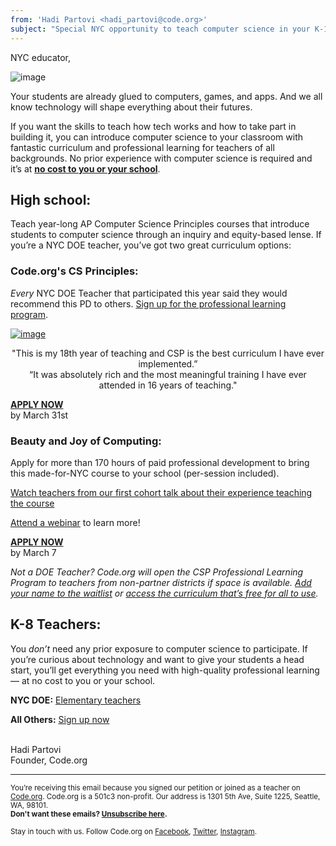 ```yaml
---
from: 'Hadi Partovi <hadi_partovi@code.org>'
subject: "Special NYC opportunity to teach computer science in your K-12 classroom"
---
```


NYC educator,

![image](https://code.org/images/email/fit-450/obama-quote.png)

Your students are already glued to computers, games, and apps. And we all know technology will shape everything about their futures.

If you want the skills to teach how tech works and how to take part in building it, you can introduce computer science to your classroom with fantastic curriculum and professional learning for teachers of all backgrounds. No prior experience with computer science is required and it’s at <b><u>no cost to you or your school</u></b>. 

## High school:

Teach year-long AP Computer Science Principles courses that introduce students to computer science through an inquiry and equity-based lense. If you’re a NYC DOE teacher, you’ve got two great curriculum options:

### Code.org's CS Principles:<br />
*Every* NYC DOE Teacher that participated this year said they would recommend this PD to others. [Sign up for the professional learning program](https://code.org/educate/professional-learning/cs-principles).

[![image](https://code.org/images/email/fit-300/csp-video.jpg)](https://code.org/educate/professional-learning/cs-principles)

<center>"This is my 18th year of teaching and CSP is the best curriculum I have ever implemented.”</center>

<center>“It was absolutely rich and the most meaningful training I have ever attended in 16 years of teaching."</center>

**[APPLY NOW](https://code.org/educate/professional-learning/cs-principles-apply)**<br />
by March 31st

### Beauty and Joy of Computing:<br />
Apply for more than 170 hours of paid professional development to bring this made-for-NYC course to your school (per-session included).

[Watch teachers from our first cohort talk about their experience teaching the course](https://www.youtube.com/watch?v=4eOAlxy581s)

[Attend a webinar](http://sepnyc.org/apcs/webinar) to learn more!

**[APPLY NOW](http://sepnyc.org/apcs-2/application/)**<br />
by March 7

*Not a DOE Teacher? Code.org will open the CSP Professional Learning Program to teachers from non-partner districts if space is available. [Add your name to the waitlist](https://form.jotform.com/53365196731157) or [access the curriculum that’s free for all to use](https://code.org/educate/csp).*


## K-8 Teachers:
You *don’t* need any prior exposure to computer science to participate. If you’re curious about technology and want to give your students a head start, you’ll get everything you need with high-quality professional learning — at no cost to you or your school. 

**NYC DOE:** [Elementary teachers](http://sepnyc.org/escsp)

**All Others:** [Sign up now](http://code.org/k5)




<br/>
Hadi Partovi<br />
Founder, Code.org
<br />

<hr>

<small>You’re receiving this email because you signed our petition or joined as a teacher on <a href="https://code.org/">Code.org</a>. Code.org is a 501c3 non-profit. Our address is 1301 5th Ave, Suite 1225, Seattle, WA, 98101.</small> <br />
<small><strong>Don't want these emails? <a href="<%= unsubscribe_link %>">Unsubscribe here</a>.</strong></small></p>
<p><small>Stay in touch with us. Follow Code.org on
<a href="https://www.facebook.com/Code.org">Facebook</a>, <a href="https://twitter.com/codeorg">Twitter</a>, <a href="https://instagram.com/codeorg">Instagram</a>.
</small></p>

[](<%= tracking_pixel %>)

